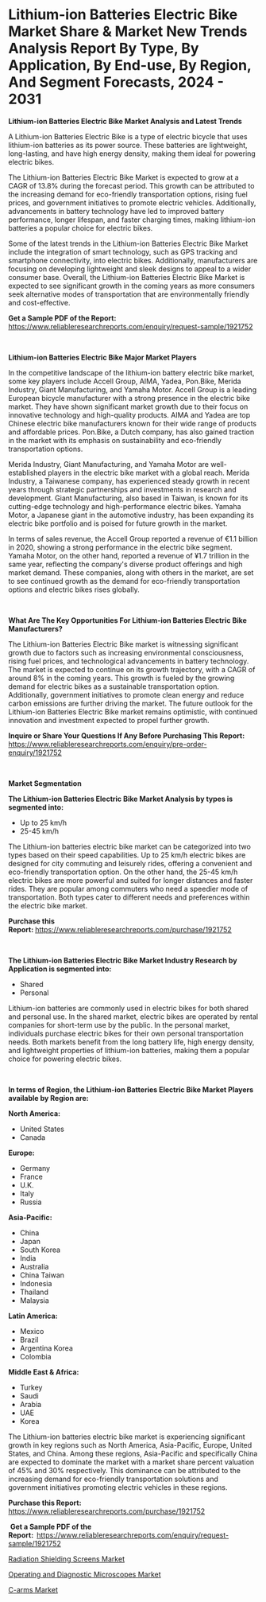 <p><h1>Lithium-ion Batteries Electric Bike Market Share & Market New Trends Analysis Report By Type, By Application, By End-use, By Region, And Segment Forecasts, 2024 - 2031</h1></p><p><strong>Lithium-ion Batteries Electric Bike Market Analysis and Latest Trends</strong></p>
<p><p>A Lithium-ion Batteries Electric Bike is a type of electric bicycle that uses lithium-ion batteries as its power source. These batteries are lightweight, long-lasting, and have high energy density, making them ideal for powering electric bikes.</p><p>The Lithium-ion Batteries Electric Bike Market is expected to grow at a CAGR of 13.8% during the forecast period. This growth can be attributed to the increasing demand for eco-friendly transportation options, rising fuel prices, and government initiatives to promote electric vehicles. Additionally, advancements in battery technology have led to improved battery performance, longer lifespan, and faster charging times, making lithium-ion batteries a popular choice for electric bikes.</p><p>Some of the latest trends in the Lithium-ion Batteries Electric Bike Market include the integration of smart technology, such as GPS tracking and smartphone connectivity, into electric bikes. Additionally, manufacturers are focusing on developing lightweight and sleek designs to appeal to a wider consumer base. Overall, the Lithium-ion Batteries Electric Bike Market is expected to see significant growth in the coming years as more consumers seek alternative modes of transportation that are environmentally friendly and cost-effective.</p></p>
<p><strong>Get a Sample PDF of the Report:&nbsp;</strong> <a href="https://www.reliableresearchreports.com/enquiry/request-sample/1921752">https://www.reliableresearchreports.com/enquiry/request-sample/1921752</a></p>
<p>&nbsp;</p>
<p><strong>Lithium-ion Batteries Electric Bike Major Market Players</strong></p>
<p><p>In the competitive landscape of the lithium-ion battery electric bike market, some key players include Accell Group, AIMA, Yadea, Pon.Bike, Merida Industry, Giant Manufacturing, and Yamaha Motor. Accell Group is a leading European bicycle manufacturer with a strong presence in the electric bike market. They have shown significant market growth due to their focus on innovative technology and high-quality products. AIMA and Yadea are top Chinese electric bike manufacturers known for their wide range of products and affordable prices. Pon.Bike, a Dutch company, has also gained traction in the market with its emphasis on sustainability and eco-friendly transportation options.</p><p>Merida Industry, Giant Manufacturing, and Yamaha Motor are well-established players in the electric bike market with a global reach. Merida Industry, a Taiwanese company, has experienced steady growth in recent years through strategic partnerships and investments in research and development. Giant Manufacturing, also based in Taiwan, is known for its cutting-edge technology and high-performance electric bikes. Yamaha Motor, a Japanese giant in the automotive industry, has been expanding its electric bike portfolio and is poised for future growth in the market.</p><p>In terms of sales revenue, the Accell Group reported a revenue of €1.1 billion in 2020, showing a strong performance in the electric bike segment. Yamaha Motor, on the other hand, reported a revenue of ¥1.7 trillion in the same year, reflecting the company's diverse product offerings and high market demand. These companies, along with others in the market, are set to see continued growth as the demand for eco-friendly transportation options and electric bikes rises globally.</p></p>
<p>&nbsp;</p>
<p><strong>What Are The Key Opportunities For Lithium-ion Batteries Electric Bike Manufacturers?</strong></p>
<p><p>The Lithium-ion Batteries Electric Bike market is witnessing significant growth due to factors such as increasing environmental consciousness, rising fuel prices, and technological advancements in battery technology. The market is expected to continue on its growth trajectory, with a CAGR of around 8% in the coming years. This growth is fueled by the growing demand for electric bikes as a sustainable transportation option. Additionally, government initiatives to promote clean energy and reduce carbon emissions are further driving the market. The future outlook for the Lithium-ion Batteries Electric Bike market remains optimistic, with continued innovation and investment expected to propel further growth.</p></p>
<p><strong>Inquire or Share Your Questions If Any Before Purchasing This Report:</strong> <a href="https://www.reliableresearchreports.com/enquiry/pre-order-enquiry/1921752">https://www.reliableresearchreports.com/enquiry/pre-order-enquiry/1921752</a></p>
<p>&nbsp;</p>
<p><strong>Market Segmentation</strong></p>
<p><strong>The Lithium-ion Batteries Electric Bike Market Analysis by types is segmented into:</strong></p>
<p><ul><li>Up to 25 km/h</li><li>25-45 km/h</li></ul></p>
<p><p>The Lithium-ion batteries electric bike market can be categorized into two types based on their speed capabilities. Up to 25 km/h electric bikes are designed for city commuting and leisurely rides, offering a convenient and eco-friendly transportation option. On the other hand, the 25-45 km/h electric bikes are more powerful and suited for longer distances and faster rides. They are popular among commuters who need a speedier mode of transportation. Both types cater to different needs and preferences within the electric bike market.</p></p>
<p><strong>Purchase this Report:&nbsp;</strong><a href="https://www.reliableresearchreports.com/purchase/1921752">https://www.reliableresearchreports.com/purchase/1921752</a></p>
<p>&nbsp;</p>
<p><strong>The Lithium-ion Batteries Electric Bike Market Industry Research by Application is segmented into:</strong></p>
<p><ul><li>Shared</li><li>Personal</li></ul></p>
<p><p>Lithium-ion batteries are commonly used in electric bikes for both shared and personal use. In the shared market, electric bikes are operated by rental companies for short-term use by the public. In the personal market, individuals purchase electric bikes for their own personal transportation needs. Both markets benefit from the long battery life, high energy density, and lightweight properties of lithium-ion batteries, making them a popular choice for powering electric bikes.</p></p>
<p>&nbsp;</p>
<p><strong>In terms of Region, the Lithium-ion Batteries Electric Bike Market Players available by Region are:</strong></p>
<p>
    <p> <strong> North America: </strong>
        <ul>
            <li>United States</li>
            <li>Canada</li>
        </ul>
        </p> 
    <p> <strong> Europe: </strong>
        <ul>
            <li>Germany</li>
            <li>France</li>
            <li>U.K.</li>
            <li>Italy</li>
            <li>Russia</li>
        </ul>
        </p> 
    <p> <strong> Asia-Pacific: </strong>
        <ul>
            <li>China</li>
            <li>Japan</li>
            <li>South Korea</li>
            <li>India</li>
            <li>Australia</li>
            <li>China Taiwan</li>
            <li>Indonesia</li>
            <li>Thailand</li>
            <li>Malaysia</li>
        </ul>
        </p> 
    <p> <strong> Latin America: </strong>
        <ul>
            <li>Mexico</li>
            <li>Brazil</li>
            <li>Argentina Korea</li>
            <li>Colombia</li>
        </ul>
        </p> 
    <p> <strong> Middle East & Africa: </strong>
        <ul>
            <li>Turkey</li>
            <li>Saudi</li>
            <li>Arabia</li>
            <li>UAE</li>
            <li>Korea</li>
        </ul>
    </p>
    </p>
<p><p>The Lithium-ion batteries electric bike market is experiencing significant growth in key regions such as North America, Asia-Pacific, Europe, United States, and China. Among these regions, Asia-Pacific and specifically China are expected to dominate the market with a market share percent valuation of 45% and 30% respectively. This dominance can be attributed to the increasing demand for eco-friendly transportation solutions and government initiatives promoting electric vehicles in these regions.</p></p>
<p><strong>Purchase this Report: </strong><a href="https://www.reliableresearchreports.com/purchase/1921752">https://www.reliableresearchreports.com/purchase/1921752</a></p>
<p>&nbsp;<strong>Get a Sample PDF of the Report:&nbsp;&nbsp;</strong><a href="https://www.reliableresearchreports.com/enquiry/request-sample/1921752">https://www.reliableresearchreports.com/enquiry/request-sample/1921752</a></p>
<p><strong></strong></p>
<p><p><a href="https://view.publitas.com/reportprime-1/radiation-shielding-screens-market-size-share-trends-analysis-report-by-material-by-type-by-end-user-by-region-and-segment-forecasts-2023-2030/">Radiation Shielding Screens Market</a></p><p><a href="https://view.publitas.com/reportprime-1/global-operating-and-diagnostic-microscopes-market-size-and-market-trends-insights-and-projections-from-2023-to-2030/">Operating and Diagnostic Microscopes Market</a></p><p><a href="https://view.publitas.com/reportprime-1/c-arms-market-insights-market-players-and-forecast-till-2030/">C-arms Market</a></p></p>